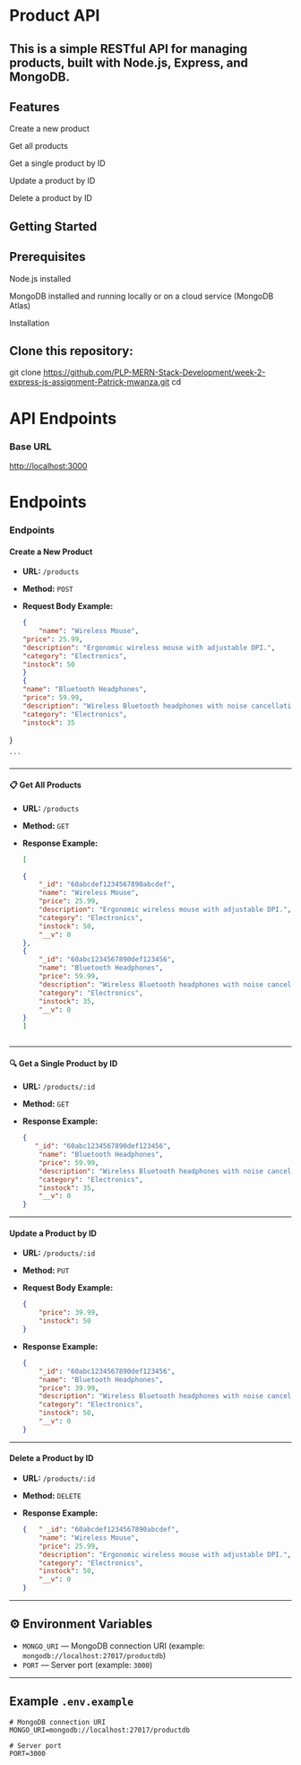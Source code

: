# Product API

## This is a simple RESTful API for managing products, built with Node.js, Express, and MongoDB.

## Features
Create a new product

Get all products

Get a single product by ID

Update a product by ID

Delete a product by ID

##  Getting Started
## Prerequisites
Node.js installed

MongoDB installed and running locally or on a cloud service (MongoDB Atlas)

Installation

## Clone this repository:
git clone <https://github.com/PLP-MERN-Stack-Development/week-2-express-js-assignment-Patrick-mwanza.git>
cd <cd week-2-express-js-assignment-Patrick-mwanza>

# API Endpoints
### Base URL
<http://localhost:3000>




 # Endpoints

### Endpoints

####  Create a New Product

- **URL:** `/products`
- **Method:** `POST`
- **Request Body Example:**

    ```json
    {
        "name": "Wireless Mouse",
    "price": 25.99,
    "description": "Ergonomic wireless mouse with adjustable DPI.",
    "category": "Electronics",
    "instock": 50
    }
    {
    "name": "Bluetooth Headphones",
    "price": 59.99,
    "description": "Wireless Bluetooth headphones with noise cancellation.",
    "category": "Electronics",
    "instock": 35
}

    ```


---

#### 📋 Get All Products

- **URL:** `/products`
- **Method:** `GET`

- **Response Example:**

    ```json
    [
       
    {
        "_id": "60abcdef1234567890abcdef",
        "name": "Wireless Mouse",
        "price": 25.99,
        "description": "Ergonomic wireless mouse with adjustable DPI.",
        "category": "Electronics",
        "instock": 50,
        "__v": 0
    },
    {
        "_id": "60abc1234567890def123456",
        "name": "Bluetooth Headphones",
        "price": 59.99,
        "description": "Wireless Bluetooth headphones with noise cancellation.",
        "category": "Electronics",
        "instock": 35,
        "__v": 0
    }
    ]


    
    ```

---

#### 🔍 Get a Single Product by ID

- **URL:** `/products/:id`
- **Method:** `GET`

- **Response Example:**

    ```json
    {
       "_id": "60abc1234567890def123456",
        "name": "Bluetooth Headphones",
        "price": 59.99,
        "description": "Wireless Bluetooth headphones with noise cancellation.",
        "category": "Electronics",
        "instock": 35,
        "__v": 0
    }
    ```

---

####  Update a Product by ID

- **URL:** `/products/:id`
- **Method:** `PUT`
- **Request Body Example:**

    ```json
    {
        "price": 39.99,
        "instock": 50
    }
    ```

- **Response Example:**

    ```json
    {
        "_id": "60abc1234567890def123456",
        "name": "Bluetooth Headphones",
        "price": 39.99,
        "description": "Wireless Bluetooth headphones with noise cancellation.",
        "category": "Electronics",
        "instock": 50,
        "__v": 0
    }
    ```

---

####  Delete a Product by ID

- **URL:** `/products/:id`
- **Method:** `DELETE`

- **Response Example:**

    ```json
    {   " _id": "60abcdef1234567890abcdef",
        "name": "Wireless Mouse",
        "price": 25.99,
        "description": "Ergonomic wireless mouse with adjustable DPI.",
        "category": "Electronics",
        "instock": 50,
        "__v": 0
    }
    ```

---

## ⚙️ Environment Variables


- `MONGO_URI` — MongoDB connection URI (example: `mongodb://localhost:27017/productdb`)
- `PORT` — Server port (example: `3000`)

---

##  Example `.env.example`

```env
# MongoDB connection URI
MONGO_URI=mongodb://localhost:27017/productdb

# Server port
PORT=3000



